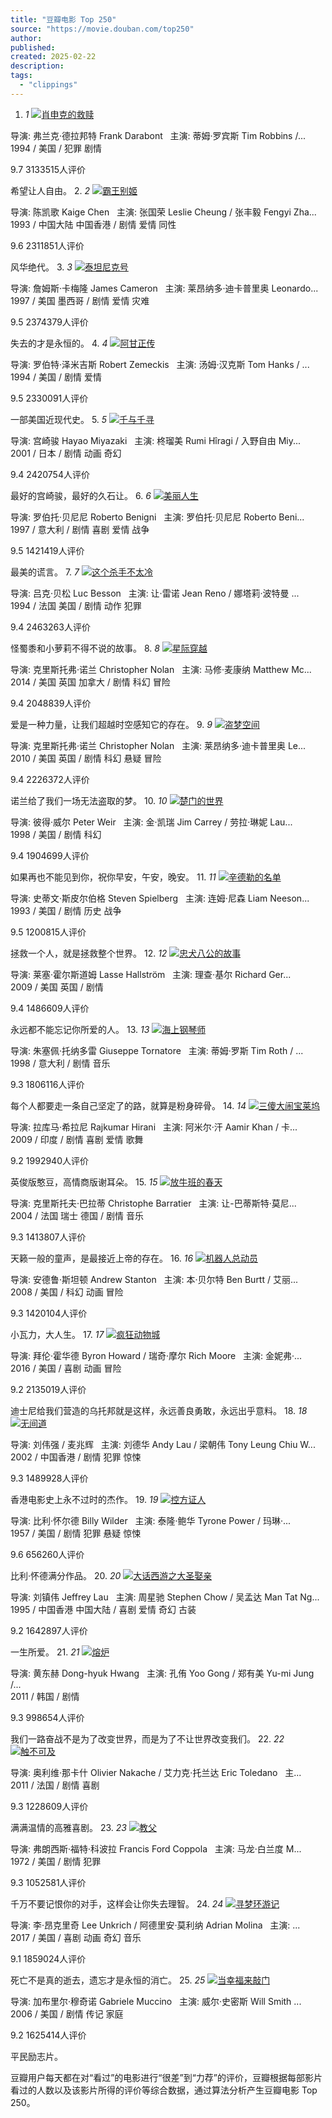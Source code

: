 ```yaml
---
title: "豆瓣电影 Top 250"
source: "https://movie.douban.com/top250"
author:
published:
created: 2025-02-22
description:
tags:
  - "clippings"
---
```

1. *1* [![肖申克的救赎](https://img3.doubanio.com/view/photo/s_ratio_poster/public/p480747492.webp)](https://movie.douban.com/subject/1292052/)

导演: 弗兰克·德拉邦特 Frank Darabont   主演: 蒂姆·罗宾斯 Tim Robbins /...  
1994 / 美国 / 犯罪 剧情

9.7 3133515人评价

希望让人自由。
2. *2* [![霸王别姬](https://img1.doubanio.com/view/photo/s_ratio_poster/public/p2561716440.webp)](https://movie.douban.com/subject/1291546/)

导演: 陈凯歌 Kaige Chen   主演: 张国荣 Leslie Cheung / 张丰毅 Fengyi Zha...  
1993 / 中国大陆 中国香港 / 剧情 爱情 同性

9.6 2311851人评价

风华绝代。
3. *3* [![泰坦尼克号](https://img9.doubanio.com/view/photo/s_ratio_poster/public/p457760035.webp)](https://movie.douban.com/subject/1292722/)

导演: 詹姆斯·卡梅隆 James Cameron   主演: 莱昂纳多·迪卡普里奥 Leonardo...  
1997 / 美国 墨西哥 / 剧情 爱情 灾难

9.5 2374379人评价

失去的才是永恒的。
4. *4* [![阿甘正传](https://img3.doubanio.com/view/photo/s_ratio_poster/public/p2372307693.webp)](https://movie.douban.com/subject/1292720/)

导演: 罗伯特·泽米吉斯 Robert Zemeckis   主演: 汤姆·汉克斯 Tom Hanks / ...  
1994 / 美国 / 剧情 爱情

9.5 2330091人评价

一部美国近现代史。
5. *5* [![千与千寻](https://img1.doubanio.com/view/photo/s_ratio_poster/public/p2557573348.webp)](https://movie.douban.com/subject/1291561/)

导演: 宫崎骏 Hayao Miyazaki   主演: 柊瑠美 Rumi Hîragi / 入野自由 Miy...  
2001 / 日本 / 剧情 动画 奇幻

9.4 2420754人评价

最好的宫崎骏，最好的久石让。
6. *6* [![美丽人生](https://img3.doubanio.com/view/photo/s_ratio_poster/public/p2578474613.webp)](https://movie.douban.com/subject/1292063/)

导演: 罗伯托·贝尼尼 Roberto Benigni   主演: 罗伯托·贝尼尼 Roberto Beni...  
1997 / 意大利 / 剧情 喜剧 爱情 战争

9.5 1421419人评价

最美的谎言。
7. *7* [![这个杀手不太冷](https://img9.doubanio.com/view/photo/s_ratio_poster/public/p2913554676.webp)](https://movie.douban.com/subject/1295644/)

导演: 吕克·贝松 Luc Besson   主演: 让·雷诺 Jean Reno / 娜塔莉·波特曼 ...  
1994 / 法国 美国 / 剧情 动作 犯罪

9.4 2463263人评价

怪蜀黍和小萝莉不得不说的故事。
8. *8* [![星际穿越](https://img3.doubanio.com/view/photo/s_ratio_poster/public/p2614988097.webp)](https://movie.douban.com/subject/1889243/)

导演: 克里斯托弗·诺兰 Christopher Nolan   主演: 马修·麦康纳 Matthew Mc...  
2014 / 美国 英国 加拿大 / 剧情 科幻 冒险

9.4 2048839人评价

爱是一种力量，让我们超越时空感知它的存在。
9. *9* [![盗梦空间](https://img9.doubanio.com/view/photo/s_ratio_poster/public/p513344864.webp)](https://movie.douban.com/subject/3541415/)

导演: 克里斯托弗·诺兰 Christopher Nolan   主演: 莱昂纳多·迪卡普里奥 Le...  
2010 / 美国 英国 / 剧情 科幻 悬疑 冒险

9.4 2226372人评价

诺兰给了我们一场无法盗取的梦。
10. *10* [![楚门的世界](https://img3.doubanio.com/view/photo/s_ratio_poster/public/p479682972.webp)](https://movie.douban.com/subject/1292064/)

导演: 彼得·威尔 Peter Weir   主演: 金·凯瑞 Jim Carrey / 劳拉·琳妮 Lau...  
1998 / 美国 / 剧情 科幻

9.4 1904699人评价

如果再也不能见到你，祝你早安，午安，晚安。
11. *11* [![辛德勒的名单](https://img3.doubanio.com/view/photo/s_ratio_poster/public/p492406163.webp)](https://movie.douban.com/subject/1295124/)

导演: 史蒂文·斯皮尔伯格 Steven Spielberg   主演: 连姆·尼森 Liam Neeson...  
1993 / 美国 / 剧情 历史 战争

9.5 1200815人评价

拯救一个人，就是拯救整个世界。
12. *12* [![忠犬八公的故事](https://img1.doubanio.com/view/photo/s_ratio_poster/public/p2587099240.webp)](https://movie.douban.com/subject/3011091/)

导演: 莱塞·霍尔斯道姆 Lasse Hallström   主演: 理查·基尔 Richard Ger...  
2009 / 美国 英国 / 剧情

9.4 1486609人评价

永远都不能忘记你所爱的人。
13. *13* [![海上钢琴师](https://img9.doubanio.com/view/photo/s_ratio_poster/public/p2914698334.webp)](https://movie.douban.com/subject/1292001/)

导演: 朱塞佩·托纳多雷 Giuseppe Tornatore   主演: 蒂姆·罗斯 Tim Roth / ...  
1998 / 意大利 / 剧情 音乐

9.3 1806116人评价

每个人都要走一条自己坚定了的路，就算是粉身碎骨。
14. *14* [![三傻大闹宝莱坞](https://img2.doubanio.com/view/photo/s_ratio_poster/public/p579729551.webp)](https://movie.douban.com/subject/3793023/)

导演: 拉库马·希拉尼 Rajkumar Hirani   主演: 阿米尔·汗 Aamir Khan / 卡...  
2009 / 印度 / 剧情 喜剧 爱情 歌舞

9.2 1992940人评价

英俊版憨豆，高情商版谢耳朵。
15. *15* [![放牛班的春天](https://img1.doubanio.com/view/photo/s_ratio_poster/public/p2884280708.webp)](https://movie.douban.com/subject/1291549/)

导演: 克里斯托夫·巴拉蒂 Christophe Barratier   主演: 让-巴蒂斯特·莫尼...  
2004 / 法国 瑞士 德国 / 剧情 音乐

9.3 1413807人评价

天籁一般的童声，是最接近上帝的存在。
16. *16* [![机器人总动员](https://img2.doubanio.com/view/photo/s_ratio_poster/public/p1461851991.webp)](https://movie.douban.com/subject/2131459/)

导演: 安德鲁·斯坦顿 Andrew Stanton   主演: 本·贝尔特 Ben Burtt / 艾丽...  
2008 / 美国 / 科幻 动画 冒险

9.3 1420104人评价

小瓦力，大人生。
17. *17* [![疯狂动物城](https://img2.doubanio.com/view/photo/s_ratio_poster/public/p2323981221.webp)](https://movie.douban.com/subject/25662329/)

导演: 拜伦·霍华德 Byron Howard / 瑞奇·摩尔 Rich Moore   主演: 金妮弗·...  
2016 / 美国 / 喜剧 动画 冒险

9.2 2135019人评价

迪士尼给我们营造的乌托邦就是这样，永远善良勇敢，永远出乎意料。
18. *18* [![无间道](https://img3.doubanio.com/view/photo/s_ratio_poster/public/p2564556863.webp)](https://movie.douban.com/subject/1307914/)

导演: 刘伟强 / 麦兆辉   主演: 刘德华 Andy Lau / 梁朝伟 Tony Leung Chiu W...  
2002 / 中国香港 / 剧情 犯罪 惊悚

9.3 1489928人评价

香港电影史上永不过时的杰作。
19. *19* [![控方证人](https://img2.doubanio.com/view/photo/s_ratio_poster/public/p2911817201.webp)](https://movie.douban.com/subject/1296141/)

导演: 比利·怀尔德 Billy Wilder   主演: 泰隆·鲍华 Tyrone Power / 玛琳·...  
1957 / 美国 / 剧情 犯罪 悬疑 惊悚

9.6 656260人评价

比利·怀德满分作品。
20. *20* [![大话西游之大圣娶亲](https://img9.doubanio.com/view/photo/s_ratio_poster/public/p2455050536.webp)](https://movie.douban.com/subject/1292213/)

导演: 刘镇伟 Jeffrey Lau   主演: 周星驰 Stephen Chow / 吴孟达 Man Tat Ng...  
1995 / 中国香港 中国大陆 / 喜剧 爱情 奇幻 古装

9.2 1642897人评价

一生所爱。
21. *21* [![熔炉](https://img9.doubanio.com/view/photo/s_ratio_poster/public/p1363250216.webp)](https://movie.douban.com/subject/5912992/)

导演: 黄东赫 Dong-hyuk Hwang   主演: 孔侑 Yoo Gong / 郑有美 Yu-mi Jung /...  
2011 / 韩国 / 剧情

9.3 998654人评价

我们一路奋战不是为了改变世界，而是为了不让世界改变我们。
22. *22* [![触不可及](https://img9.doubanio.com/view/photo/s_ratio_poster/public/p1454261925.webp)](https://movie.douban.com/subject/6786002/)

导演: 奥利维·那卡什 Olivier Nakache / 艾力克·托兰达 Eric Toledano   主...  
2011 / 法国 / 剧情 喜剧

9.3 1228609人评价

满满温情的高雅喜剧。
23. *23* [![教父](https://img9.doubanio.com/view/photo/s_ratio_poster/public/p616779645.webp)](https://movie.douban.com/subject/1291841/)

导演: 弗朗西斯·福特·科波拉 Francis Ford Coppola   主演: 马龙·白兰度 M...  
1972 / 美国 / 剧情 犯罪

9.3 1052581人评价

千万不要记恨你的对手，这样会让你失去理智。
24. *24* [![寻梦环游记](https://img2.doubanio.com/view/photo/s_ratio_poster/public/p2505426431.webp)](https://movie.douban.com/subject/20495023/)

导演: 李·昂克里奇 Lee Unkrich / 阿德里安·莫利纳 Adrian Molina   主演: ...  
2017 / 美国 / 喜剧 动画 奇幻 音乐

9.1 1859024人评价

死亡不是真的逝去，遗忘才是永恒的消亡。
25. *25* [![当幸福来敲门](https://img1.doubanio.com/view/photo/s_ratio_poster/public/p1312700628.webp)](https://movie.douban.com/subject/1849031/)

导演: 加布里尔·穆奇诺 Gabriele Muccino   主演: 威尔·史密斯 Will Smith ...  
2006 / 美国 / 剧情 传记 家庭

9.2 1625414人评价

平民励志片。

豆瓣用户每天都在对“看过”的电影进行“很差”到“力荐”的评价，豆瓣根据每部影片看过的人数以及该影片所得的评价等综合数据，通过算法分析产生豆瓣电影 Top 250。